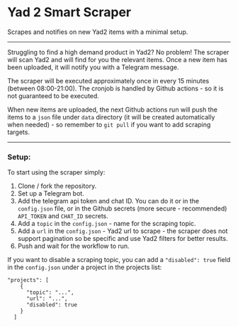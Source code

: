 # Yad 2 Smart Scraper

Scrapes and notifies on new Yad2 items with a minimal setup.

---

Struggling to find a high demand product in Yad2? No problem!
The scraper will scan Yad2 and will find for you the relevant items. Once a new item has been uploaded, it will notify you with a Telegram message.

The scraper will be executed approximately once in every 15 minutes (between 08:00-21:00). The cronjob is handled by Github actions - so it is not guaranteed to be executed.

When new items are uploaded, the next Github actions run will push the items to a `json` file under `data` directory (it will be created automatically when needed) - so remember to `git pull` if you want to add scraping targets.

---

### Setup:

To start using the scraper simply:
1. Clone / fork the repository.
2. Set up a Telegram bot.
3. Add the telegram api token and chat ID. You can do it or in the `config.json` file, or in the Github secrets (more secure - recommended) `API_TOKEN` and `CHAT_ID` secrets.
4. Add a `topic` in the `config.json` - name for the scraping topic.
5. Add a `url` in the `config.json` - Yad2 url to scrape - the scraper does not support pagination so be specific and use Yad2 filters for better results. 
6. Push and wait for the workflow to run.

If you want to disable a scraping topic, you can add a `"disabled": true` field in the `config.json` under a project in the projects list:
```
"projects": [
    {
      "topic": "...",
      "url": "...",
      "disabled": true
    }
  ]
```